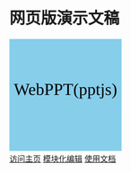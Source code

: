 # 网页版演示文稿
![header](logo.svg)<br/>
 [访问主页](https://tiao2.github.io/webppt-creator/) [模块化编辑](https://tiao2.github.io/webppt-creator/block.html) [使用文档](https://tiao2.github.io/webppt-creator/docs/doc.html)
